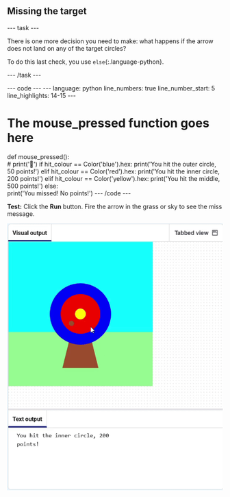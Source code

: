 <h2 class="c-project-heading--task">Missing the target</h2>

--- task ---

There is one more decision you need to make: what happens if the arrow does not land on any of the target circles?

To do this last check, you use `else`{:.language-python}.

--- /task ---

<div class="c-project-code">
--- code ---
---
language: python
line_numbers: true
line_number_start: 5
line_highlights: 14-15
---

# The mouse_pressed function goes here
def mouse_pressed():    
    # print('🎯')
    if hit_colour == Color('blue').hex:
        print('You hit the outer circle, 50 points!')
    elif hit_colour == Color('red').hex:
        print('You hit the inner circle, 200 points!')
    elif hit_colour == Color('yellow').hex:
        print('You hit the middle, 500 points!')
    else:   
        print('You missed! No points!')
--- /code ---
</div>


**Test:** Click the **Run** button. Fire the arrow in the grass or sky to see the miss message.

![no points printed when outside target](images/no_points.gif)